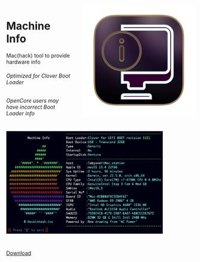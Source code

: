 <img style="float: right; margin-left: 30px; margin-bottom: 20px;" width="300" height="300" src="media/icon.png" align="right">

# Machine Info
Mac(hack) tool to provide hardware info 
###### Optimized for Clover Boot Loader
###### OpenCore users may have incorrect Boot Loader info
#
<img src="media/main.png" width="418" height="273">

#
[Download](https://github.com/LAbyOne/Machine-Info/releases)

